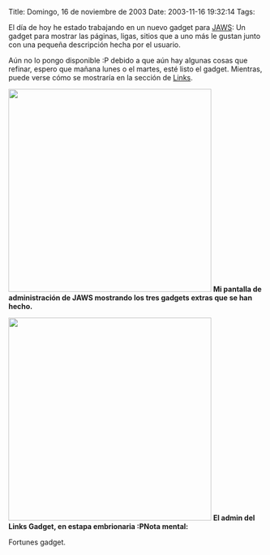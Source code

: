 Title: Domingo, 16 de noviembre de 2003
Date: 2003-11-16 19:32:14
Tags: 

<p>El día de hoy he estado trabajando en un nuevo gadget para <a href="http://web.archive.org/web/20031125134728/http://jaws-project.sf.net/">JAWS</a>: Un gadget para mostrar las páginas, ligas, sitios que a uno más le gustan junto con una pequeña descripción hecha por el usuario.

Aún no lo pongo disponible :P debido a que aún hay algunas cosas que refinar, espero que mañana lunes o el martes, esté listo el gadget. Mientras, puede verse cómo se mostraría en la sección de <a href="http://web.archive.org/web/20031125134728/http://damog.net/index.php?gadget=links&amp;PHPSESSID=72975156e05da0c8cb36167c76375e41">Links</a>.

</p>
<a href="http://web.archive.org/web/20031125134728/http://damog.net/files/screenshots/jaws-gadgets.png?PHPSESSID=72975156e05da0c8cb36167c76375e41"><img width="400" border="0" src="http://web.archive.org/web/20031125134728/http://damog.net/files/screenshots/jaws-gadgets.png"/></a>
<strong>Mi pantalla de administración de JAWS mostrando los tres gadgets extras que se han hecho.</strong>

<a href="http://web.archive.org/web/20031125134728/http://damog.net/files/screenshots/links-gadget.png?PHPSESSID=72975156e05da0c8cb36167c76375e41"><img width="400" border="0" src="http://web.archive.org/web/20031125134728/http://damog.net/files/screenshots/links-gadget.png"/></a>
<strong>El admin del Links Gadget, en estapa embrionaria :P</strong><strong>Nota mental:</strong><p> Fortunes gadget. </p>
